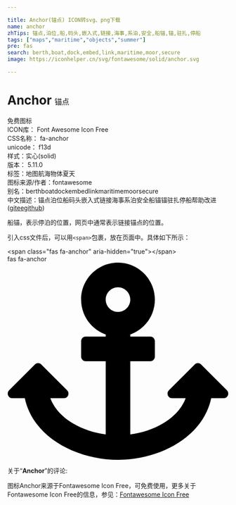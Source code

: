 ```yaml
---

title: Anchor(锚点) ICON转svg、png下载
name: anchor
zhTips: 锚点,泊位,船,码头,嵌入式,链接,海事,系泊,安全,船锚,锚,驻扎,停船
tags: ["maps","maritime","objects","summer"]
pre: fas
search: berth,boat,dock,embed,link,maritime,moor,secure
image: https://iconhelper.cn/svg/fontawesome/solid/anchor.svg

---
```


# Anchor  <small style="font-size: 60%;font-weight: 100">锚点</small>


<div class="detail-page">
<p>
<span><span class="badge-success badge">免费图标</span> </span>
<br/>
<span>
ICON库：
<span class="badge-secondary badge">Font Awesome Icon Free</span> 
</span>
<br/>
<span>
CSS名称：
<span class="badge-secondary badge">fa-anchor</span> 
</span>
<br/>
<span>
unicode：
<span class="badge-secondary badge">f13d</span> 
<copy-btn content='f13d' btn-title=""></copy-btn>
<copy-btn :content='String.fromCodePoint(parseInt("f13d", 16))' btn-title="复制U"></copy-btn>
</span><br/><span>样式：<span class="badge-light badge">实心(solid)</span></span>
<br/>
<span>
版本：
<span class="badge-secondary badge">5.11.0</span> 
</span><br/><span>标签：<span class="badge-light badge"><router-link to="/tags/maps.html">地图</router-link></span><span class="badge-light badge"><router-link to="/tags/maritime.html">航海</router-link></span><span class="badge-light badge"><router-link to="/tags/objects.html">物体</router-link></span><span class="badge-light badge"><router-link to="/tags/summer.html">夏天</router-link></span></span>
<br/>
<span>图标来源/作者：<span class="badge-light badge">fontawesome</span></span> 
<br/>
<span>别名：<span class="badge-light badge">berth</span><span class="badge-light badge">boat</span><span class="badge-light badge">dock</span><span class="badge-light badge">embed</span><span class="badge-light badge">link</span><span class="badge-light badge">maritime</span><span class="badge-light badge">moor</span><span class="badge-light badge">secure</span></span><br/><span class="zh-detail">中文描述：<span class="badge-primary badge">锚点</span><span class="badge-primary badge">泊位</span><span class="badge-primary badge">船</span><span class="badge-primary badge">码头</span><span class="badge-primary badge">嵌入式</span><span class="badge-primary badge">链接</span><span class="badge-primary badge">海事</span><span class="badge-primary badge">系泊</span><span class="badge-primary badge">安全</span><span class="badge-primary badge">船锚</span><span class="badge-primary badge">锚</span><span class="badge-primary badge">驻扎</span><span class="badge-primary badge">停船</span><span class="help-link"><span>帮助改进</span>(<a href="https://gitee.com/liuwave/icon-helper/edit/master/json/fontawesome/solid/anchor.json" target="_blank" rel="noopener noreferrer">gitee</a><a href="https://github.com/liuwave/icon-helper/edit/master/json/fontawesome/solid/anchor.json" target="_blank" rel="noopener noreferrer">github</a></span>)</span><br/>
</p>
</div><div class="description description alert alert-light">船锚，表示停泊的位置，网页中通常表示链接锚点的位置。</div>
<div class="alert alert-dark">
  <i class="fas fa-anchor fa-xs"></i>
  <i class="fas fa-anchor fa-sm"></i>
  <i class="fas fa-anchor fa-lg"></i>
  <i class="fas fa-anchor fa-2x"></i>
  <i class="fas fa-anchor fa-3x"></i>
  <i class="fas fa-anchor fa-5x"></i>
  <i class="fas fa-anchor fa-7x"></i>
</div>
<div>
  <p>引入css文件后，可以用<code>&lt;span&gt;</code>包裹，放在页面中。具体如下所示：    
  </p>
  <div class="alert alert-primary" style="font-size: 14px">
    &lt;span class="fas fa-anchor" aria-hidden="true"&gt;&lt;/span&gt;
    <copy-btn content='<span class="fas fa-anchor" aria-hidden="true"></span>'></copy-btn>
  </div>
  <div class="alert alert-secondary">
    <i class="fas fa-anchor"
    style="font-size: 24px"
    aria-hidden="true"></i> fas fa-anchor
    <copy-btn content="fas fa-anchor" btn-title="复制图标名称"></copy-btn>
  </div>
</div>
<div id="svg" class="svg-wrap">
<svg xmlns="http://www.w3.org/2000/svg" viewBox="0 0 576 512"><path d="M12.971 352h32.394C67.172 454.735 181.944 512 288 512c106.229 0 220.853-57.38 242.635-160h32.394c10.691 0 16.045-12.926 8.485-20.485l-67.029-67.029c-4.686-4.686-12.284-4.686-16.971 0l-67.029 67.029c-7.56 7.56-2.206 20.485 8.485 20.485h35.146c-20.29 54.317-84.963 86.588-144.117 94.015V256h52c6.627 0 12-5.373 12-12v-40c0-6.627-5.373-12-12-12h-52v-5.47c37.281-13.178 63.995-48.725 64-90.518C384.005 43.772 341.605.738 289.37.01 235.723-.739 192 42.525 192 96c0 41.798 26.716 77.35 64 90.53V192h-52c-6.627 0-12 5.373-12 12v40c0 6.627 5.373 12 12 12h52v190.015c-58.936-7.399-123.82-39.679-144.117-94.015h35.146c10.691 0 16.045-12.926 8.485-20.485l-67.029-67.029c-4.686-4.686-12.284-4.686-16.971 0L4.485 331.515C-3.074 339.074 2.28 352 12.971 352zM288 64c17.645 0 32 14.355 32 32s-14.355 32-32 32-32-14.355-32-32 14.355-32 32-32z"/></svg>
</div>
<detail full-name='fa-anchor'></detail>
<div class="icon-detail__container">
<p>关于“<b>Anchor</b>”的评论:</p>
</div>
<Vssue title="关于“Anchor”的评论" />    
<div><p>图标Anchor来源于Fontawesome Icon Free，可免费使用，更多关于  Fontawesome Icon Free的信息，参见：<a target="_blank" href="https://iconhelper.cn/fontawesome.html">Fontawesome Icon Free</a>
</p></div>
